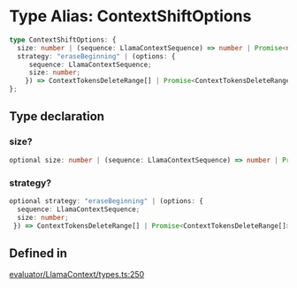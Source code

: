 # Type Alias: ContextShiftOptions

```ts
type ContextShiftOptions: {
  size: number | (sequence: LlamaContextSequence) => number | Promise<number>;
  strategy: "eraseBeginning" | (options: {
     sequence: LlamaContextSequence;
     size: number;
    }) => ContextTokensDeleteRange[] | Promise<ContextTokensDeleteRange[]>;
};
```

## Type declaration

### size?

```ts
optional size: number | (sequence: LlamaContextSequence) => number | Promise<number>;
```

### strategy?

```ts
optional strategy: "eraseBeginning" | (options: {
  sequence: LlamaContextSequence;
  size: number;
 }) => ContextTokensDeleteRange[] | Promise<ContextTokensDeleteRange[]>;
```

## Defined in

[evaluator/LlamaContext/types.ts:250](https://github.com/withcatai/node-llama-cpp/blob/6405ee945e792651123189aae2612212095765b6/src/evaluator/LlamaContext/types.ts#L250)
